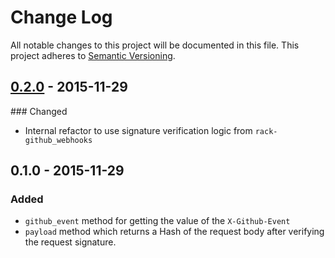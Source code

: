 # Change Log

All notable changes to this project will be documented in this file.
This project adheres to [Semantic Versioning](http://semver.org/).

## [0.2.0] - 2015-11-29

### Changed

- Internal refactor to use signature verification logic from `rack-github_webhooks`

## 0.1.0 - 2015-11-29

### Added

- `github_event` method for getting the value of the `X-Github-Event`
- `payload` method which returns a Hash of the request body after verifying the request signature.

[0.2.0]: https://github.com/chrismytton/rack-github_webhooks/compare/v0.1.0...v0.2.0
